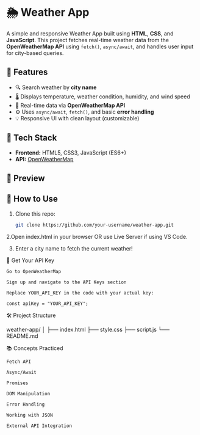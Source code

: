 # 🌦️ Weather App

A simple and responsive Weather App built using **HTML**, **CSS**, and **JavaScript**. This project fetches real-time weather data from the **OpenWeatherMap API** using `fetch()`, `async/await`, and handles user input for city-based queries.

## 🚀 Features

- 🔍 Search weather by **city name**
- 🌡️ Displays temperature, weather condition, humidity, and wind speed
- 🔄 Real-time data via **OpenWeatherMap API**
- ⚙️ Uses `async/await`, `fetch()`, and basic **error handling**
- 💡 Responsive UI with clean layout (customizable)

## 🧠 Tech Stack

- **Frontend:** HTML5, CSS3, JavaScript (ES6+)
- **API:** [OpenWeatherMap](https://openweathermap.org/)

## 📸 Preview

<!-- Add your deployed URL or screenshot here -->

## 🔧 How to Use

1. Clone this repo:
   ```bash
   git clone https://github.com/your-username/weather-app.git
2.Open index.html in your browser OR use Live Server if using VS Code.

3. Enter a city name to fetch the current weather!

🔑 Get Your API Key

    Go to OpenWeatherMap

    Sign up and navigate to the API Keys section

    Replace YOUR_API_KEY in the code with your actual key:

    const apiKey = "YOUR_API_KEY";

🛠️ Project Structure

weather-app/
│
├── index.html
├── style.css
├── script.js
└── README.md

📚 Concepts Practiced

    Fetch API

    Async/Await

    Promises

    DOM Manipulation

    Error Handling

    Working with JSON

    External API Integration
